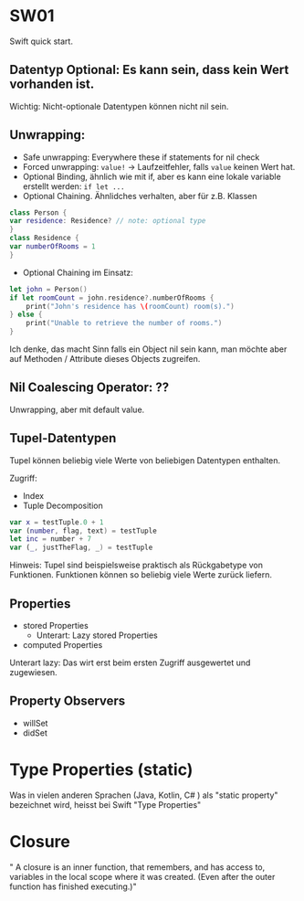 
# SW01

Swift quick start. 

##  Datentyp Optional: Es kann sein, dass kein Wert vorhanden ist.

Wichtig: Nicht-optionale Datentypen können nicht nil sein.

## Unwrapping:

- Safe unwrapping: Everywhere these if statements for nil check
- Forced unwrapping: `value!` -> Laufzeitfehler, falls `value` keinen Wert hat.
- Optional Binding, ähnlich wie mit if, aber es kann eine lokale variable 
erstellt werden: `if let ...`
- Optional Chaining. Ähnlidches verhalten, aber für z.B. Klassen

```swift
class Person {
var residence: Residence? // note: optional type
}
class Residence {
var numberOfRooms = 1
}

```
- Optional Chaining im Einsatz:
```swift
let john = Person()
if let roomCount = john.residence?.numberOfRooms {
    print("John's residence has \(roomCount) room(s).")
} else {
    print("Unable to retrieve the number of rooms.")
}

```

Ich denke, das macht Sinn falls ein Object nil sein kann, man möchte aber auf
Methoden / Attribute dieses Objects zugreifen.


## Nil Coalescing Operator: ??

Unwrapping, aber mit default value.

##  Tupel-Datentypen

Tupel können beliebig viele Werte von beliebigen Datentypen enthalten.

Zugriff:
- Index
- Tuple Decomposition

```swift
var x = testTuple.0 + 1
var (number, flag, text) = testTuple
let inc = number + 7
var (_, justTheFlag, _) = testTuple
```

Hinweis: Tupel sind beispielsweise praktisch als Rückgabetype von Funktionen.
Funktionen können so beliebig viele Werte zurück liefern. 

## Properties

- stored Properties
    - Unterart: Lazy stored Properties
- computed Properties

Unterart lazy: Das wirt erst beim ersten Zugriff ausgewertet und zugewiesen.

## Property Observers

- willSet
- didSet

# Type Properties (static)

Was in vielen anderen Sprachen (Java, Kotlin, C# ) als "static property" 
bezeichnet wird, heisst bei Swift "Type Properties"



# Closure

" A closure is an inner function, that remembers, and has access to, variables
in the local scope where it was created. (Even after the outer function has 
finished executing.)" 
